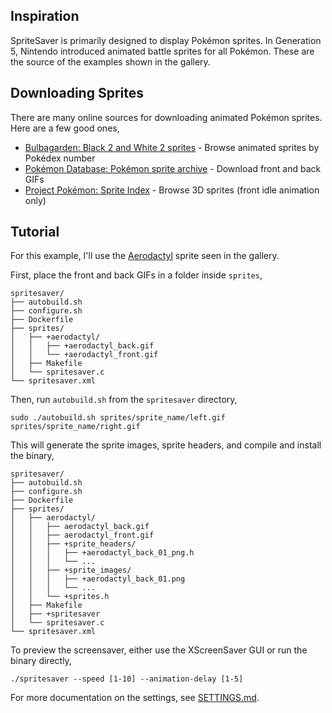 ## Inspiration

SpriteSaver is primarily designed to display Pokémon sprites. In Generation 5, Nintendo introduced animated battle sprites for all Pokémon. These are the source of the examples shown in the gallery.

## Downloading Sprites

There are many online sources for downloading animated Pokémon sprites. Here are a few good ones,

- [Bulbagarden: Black 2 and White 2 sprites](https://archives.bulbagarden.net/wiki/Category:Black_2_and_White_2_sprites) - Browse animated sprites by Pokédex number
- [Pokémon Database: Pokémon sprite archive](https://pokemondb.net/sprites) - Download front and back GIFs
- [Project Pokémon: Sprite Index](https://projectpokemon.org/home/docs/spriteindex_148/) - Browse 3D sprites (front idle animation only)

## Tutorial

For this example, I'll use the [Aerodactyl](https://pokemondb.net/sprites/aerodactyl) sprite seen in the gallery.

First, place the front and back GIFs in a folder inside `sprites`,
```
spritesaver/
├── autobuild.sh
├── configure.sh
├── Dockerfile
├── sprites/
│   ├── +aerodactyl/
│   │   ├── +aerodactyl_back.gif
│   │   └── +aerodactyl_front.gif
│   ├── Makefile
│   └── spritesaver.c
└── spritesaver.xml
```

Then, run `autobuild.sh` from the `spritesaver` directory,
```
sudo ./autobuild.sh sprites/sprite_name/left.gif sprites/sprite_name/right.gif
```

This will generate the sprite images, sprite headers, and compile and install the binary,
```
spritesaver/
├── autobuild.sh
├── configure.sh
├── Dockerfile
├── sprites/
│   ├── aerodactyl/
│   │   ├── aerodactyl_back.gif
│   │   ├── aerodactyl_front.gif
│   │   ├── +sprite_headers/
│   │   │   ├── +aerodactyl_back_01_png.h
│   │   │   └── ...
│   │   ├── +sprite_images/
│   │   │   ├── +aerodactyl_back_01.png
│   │   │   └── ...
│   │   └── +sprites.h
│   ├── Makefile
│   ├── +spritesaver
│   └── spritesaver.c
└── spritesaver.xml
```

To preview the screensaver, either use the XScreenSaver GUI or run the binary directly,
```
./spritesaver --speed [1-10] --animation-delay [1-5]
```

For more documentation on the settings, see [SETTINGS.md](SETTINGS.md).